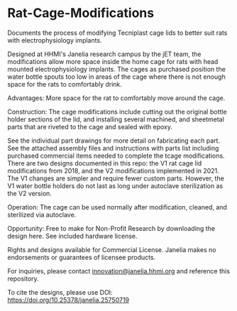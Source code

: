 # Rat-Cage-Modifications
Documents the process of modifying Tecniplast cage lids to better suit rats with electrophysiology implants.

Designed at HHMI's Janelia research campus by the jET team, the modifications allow more space inside the home cage for rats with head mounted electrophysiology implants. The cages as purchased position the water bottle spouts too low in areas of the cage where there is not enough space for the rats to comfortably drink.  

Advantages: More space for the rat to comfortably move around the cage. 

Construction: The cage modifications include cutting out the original bottle holder sections of the lid, and installing several machined, and sheetmetal parts that are riveted to the cage and sealed with epoxy. 

See the individual part drawings for more detail on fabricating each part. See the attached assembly files and instructions with parts list including purchased commercial items needed to complete the tcage modifications. There are two designs documented in this repo: the V1 rat cage lid modifications from 2018, and the V2 modifications implemented in 2021. The V1 changes are simpler and require fewer custom parts. However, the V1 water bottle holders do not last as long under autoclave sterilization as the V2 version. 

Operation: The cage can be used normally after modification, cleaned,  and sterilized via autoclave.

Opportunity: Free to make for Non-Profit Research by downloading the design here. See included hardware license.

Rights and designs available for Commercial License. Janelia makes no endorsements or guarantees of licensee products.

For inquiries, please contact innovation@janelia.hhmi.org and reference this repository.

To cite the designs, please use DOI: https://doi.org/10.25378/janelia.25750719
